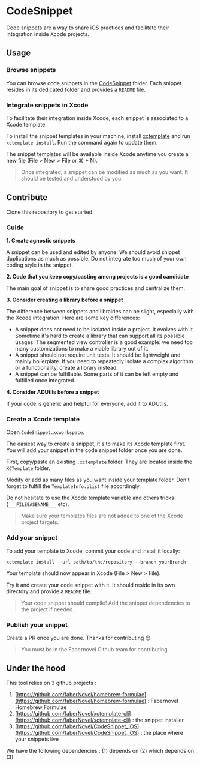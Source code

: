 #  CodeSnippet

Code snippets are a way to share iOS practices and facilitate their integration inside Xcode projects.

## Usage

### Browse snippets

You can browse code snippets in the [CodeSnippet](https://github.com/faberNovel/CodeSnippet_iOS/tree/master/CodeSnippet) folder. Each snippet resides in its dedicated folder and provides a `README` file.

### Integrate snippets in Xcode

To facilitate their integration inside Xcode, each snippet is associated to a Xcode template. 

To install the snippet templates in your machine, install [xctemplate](https://github.com/faberNovel/xctemplate-cli) and run `xctemplate install`. Run the command again to update them.

The snippet templates will be available inside Xcode anytime you create a new file (File > New > File or ⌘ + N).

> Once integrated, a snippet can be modified as much as you want. It should be tested and understood by you.

## Contribute

Clone this repository to get started.

### Guide

**1. Create agnostic snippets**

A snippet can be used and edited by anyone. We should avoid snippet duplications as much as possible. Do not integrate too much of your own coding style in the snippet.

**2. Code that you keep copy/pasting among projects is a good candidate**

The main goal of snippet is to share good practices and centralize them.

**3. Consider creating a library before a snippet**

The difference between snippets and librairies can be slight, especially with the Xcode integration. Here are some key differences:

- A snippet does not need to be isolated inside a project. It evolves with It. Sometime it's hard to create a library that can support all its possible usages. The segmented view controller is a good example: we need too many customizations to make a viable library out of it.
- A snippet should not require unit tests. It should be lightweight and mainly boilerplate. If you need to repeatedly isolate a complex algorithm or a functionality, create a library instead.
- A snippet can be fulfillable. Some parts of it can be left empty and fulfilled once integrated.

**4. Consider ADUtils before a snippet**

If your code is generic and helpful for everyone, add it to ADUtils.

### Create a Xcode template

Open `CodeSnippet.xcworkspace`.

The easiest way to create a snippet, it's to make its Xcode template first. You will add your snippet in the code snippet folder once you are done.

First, copy/paste an existing `.xctemplate` folder. They are located inside the `XCTemplate` folder.

Modify or add as many files as you want inside your template folder. Don't forget to fulfill the `TemplateInfo.plist` file accordingly.

Do not hesitate to use the Xcode template variable and others tricks (`___FILEBASENAME___` etc).

> Make sure your templates files are not added to one of the Xcode project targets.

### Add your snippet

To add your template to Xcode, commit your code and install it locally:

`xctemplate install --url path/to/the/repository --branch yourBranch`

Your template should now appear in Xcode (File > New > File).

Try it and create your code snippet with it. It should reside in its own directory and provide a `README` file.

> Your code snippet should compile! Add the snippet dependencies to the project if needed.

### Publish your snippet

Create a PR once you are done. Thanks for contributing 😊

> You must be in the Fabernovel Github team for contributing.

## Under the hood

This tool relies on 3 github projects :

1. [https://github.com/faberNovel/homebrew-formulae](https://github.com/faberNovel/homebrew-formulae) : Fabernovel Homebrew Formulae
2. [https://github.com/faberNovel/xctemplate-cli](https://github.com/faberNovel/xctemplate-cli) : the snippet installer
3. [https://github.com/faberNovel/CodeSnippet_iOS](https://github.com/faberNovel/CodeSnippet_iOS) : the place where your snippets live

We have the following dependencies : (1) depends on (2) which depends on (3)
